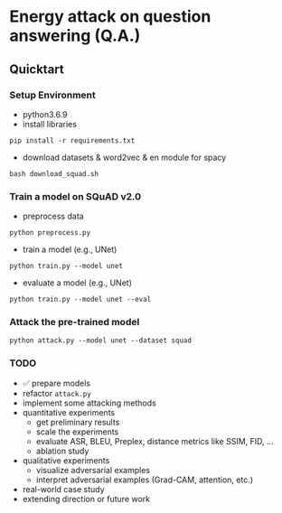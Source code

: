 # Energy attack on question answering (Q.A.)

## Quicktart

### Setup Environment
- python3.6.9
- install libraries
```
pip install -r requirements.txt
```
- download datasets & word2vec & en module for spacy
```
bash download_squad.sh
```

### Train a model on SQuAD v2.0

- preprocess data
```
python preprocess.py
```

- train a model (e.g., UNet)
```
python train.py --model unet
```

- evaluate a model (e.g., UNet)
```
python train.py --model unet --eval
```

### Attack the pre-trained model
```
python attack.py --model unet --dataset squad
```

### TODO
- :white_check_mark: prepare models
- refactor ```attack.py```
- implement some attacking methods
- quantitative experiments
  - get preliminary results
  - scale the experiments
  - evaluate ASR, BLEU, Preplex, distance metrics like SSIM, FID, ...
  - ablation study
- qualitative experiments
  - visualize adversarial examples
  - interpret adversarial examples (Grad-CAM, attention, etc.)
- real-world case study
- extending direction or future work